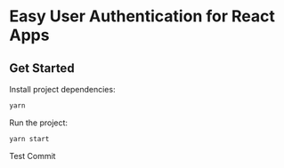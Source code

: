 #   Easy User Authentication for React Apps

## Get Started

Install project dependencies:

```bash
yarn
```

Run the project:

```bash
yarn start
```

Test Commit
